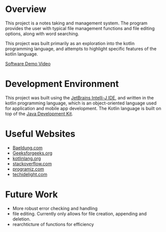 # Overview



This project is a notes taking and management system. The program provides the user with typical file management functions and file editing options, along with word searching.

This project was built primarily as an exploration into the kotlin programming language, and attempts to highlight specific features of the kotlin language.

[Software Demo Video](https://youtu.be/HTubaQbl7Rw)

# Development Environment

This project was built using the [JetBrains Intelli-J IDE](https://www.jetbrains.com/idea/), and written in the kotlin programming language, which is an object-oriented language used for application and mobile app development. The Kotlin language is built on top of the [Java Development Kit](https://jdk.java.net/).

# Useful Websites

- [Baeldung.com](https://www.baeldung.com/)
- [Geeksforgeeks.org](https://www.geeksforgeeks.org/)
- [kotlinlang.org](https://kotlinlang.org/)
- [stackoverflow.com](https://stackoverflow.com/)
- [programiz.com](https://www.programiz.com/)
- [techidelight.com](https://www.techiedelight.com/)

# Future Work

- More robust error checking and handling
- file editing. Currently only allows for file creation, appending and      deletion.
- rearchticture of functions for efficiency
